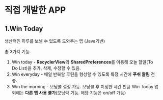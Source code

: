 # 직접 개발한 APP
## 1.Win Today
생산적인 하루를 보낼 수 있도록 도와주는 앱 (Java기반)

총 3가지 기능.
1. Win today -  **RecyclerView**와 **SharedPreferences**를  이용해 오늘 할일(To Do List)을 추가, 삭제, 수정할 수 있음.
2. Win everyday - 매일 반복할 루틴을 형성할 수 있도록 특정 시간에 **푸쉬 알림** 전송.
3. Win the morning - 모닝콜 설정 가능. 모닝콜 후 지정한 시간 만큼 Win Today 앱 외에는 **다른 앱 사용 불가**(모닝락 기능. 해당 기능은 on/off 가능)
